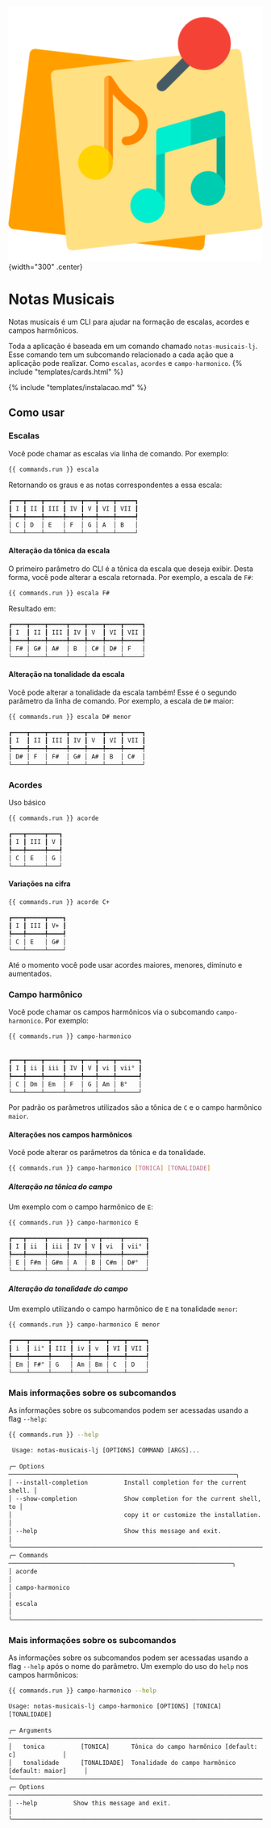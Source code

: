 ![Logo do projeto](assets/logo.webp){width="300" .center}

# Notas Musicais

Notas musicais é um CLI para ajudar na formação de escalas, acordes e campos harmônicos.

Toda a aplicação é baseada em um comando chamado `notas-musicais-lj`. Esse comando tem um subcomando relacionado a cada ação que a aplicação pode realizar. Como `escalas`, `acordes` e `campo-harmonico`.
{% include "templates/cards.html" %}

{% include "templates/instalacao.md" %}

## Como usar

### Escalas

Você pode chamar as escalas via linha de comando. Por exemplo:

```bash
{{ commands.run }} escala
```

Retornando os graus e as notas correspondentes a essa escala:

```
┏━━━┳━━━━┳━━━━━┳━━━━┳━━━┳━━━━┳━━━━━┓
┃ I ┃ II ┃ III ┃ IV ┃ V ┃ VI ┃ VII ┃
┡━━━╇━━━━╇━━━━━╇━━━━╇━━━╇━━━━╇━━━━━┩
│ C │ D  │ E   │ F  │ G │ A  │ B   │
└───┴────┴─────┴────┴───┴────┴─────┘
```

#### Alteração da tônica da escala

O primeiro parâmetro do CLI é a tônica da escala que deseja exibir. Desta forma, você pode alterar a escala retornada. Por exemplo, a escala de `F#`:

```bash
{{ commands.run }} escala F#
```

Resultado em:

```
┏━━━━┳━━━━┳━━━━━┳━━━━┳━━━━┳━━━━┳━━━━━┓
┃ I  ┃ II ┃ III ┃ IV ┃ V  ┃ VI ┃ VII ┃
┡━━━━╇━━━━╇━━━━━╇━━━━╇━━━━╇━━━━╇━━━━━┩
│ F# │ G# │ A#  │ B  │ C# │ D# │ F   │
└────┴────┴─────┴────┴────┴────┴─────┘
```

#### Alteração na tonalidade da escala

Você pode alterar a tonalidade da escala também! Esse é o segundo parâmetro da linha de comando. Por exemplo, a escala de `D#` maior:

```bash
{{ commands.run }} escala D# menor
```

```
┏━━━━┳━━━━┳━━━━━┳━━━━┳━━━━┳━━━━┳━━━━━┓
┃ I  ┃ II ┃ III ┃ IV ┃ V  ┃ VI ┃ VII ┃
┡━━━━╇━━━━╇━━━━━╇━━━━╇━━━━╇━━━━╇━━━━━┩
│ D# │ F  │ F#  │ G# │ A# │ B  │ C#  │
└────┴────┴─────┴────┴────┴────┴─────┘
```

### Acordes

Uso básico

```bash
{{ commands.run }} acorde
```

```
┏━━━┳━━━━━┳━━━┓
┃ I ┃ III ┃ V ┃
┡━━━╇━━━━━╇━━━┩
│ C │ E   │ G │
└───┴─────┴───┘
```

#### Variações na cifra

```bash
{{ commands.run }} acorde C+
```

```
┏━━━┳━━━━━┳━━━━┓
┃ I ┃ III ┃ V+ ┃
┡━━━╇━━━━━╇━━━━┩
│ C │ E   │ G# │
└───┴─────┴────┘
```

Até o momento você pode usar acordes maiores, menores, diminuto e aumentados.

### Campo harmônico

Você pode chamar os campos harmônicos via o subcomando `campo-harmonico`. Por exemplo:

```bash
{{ commands.run }} campo-harmonico
```

```

┏━━━┳━━━━┳━━━━━┳━━━━┳━━━┳━━━━┳━━━━━━┓
┃ I ┃ ii ┃ iii ┃ IV ┃ V ┃ vi ┃ vii° ┃
┡━━━╇━━━━╇━━━━━╇━━━━╇━━━╇━━━━╇━━━━━━┩
│ C │ Dm │ Em  │ F  │ G │ Am │ B°   │
└───┴────┴─────┴────┴───┴────┴──────┘
```

Por padrão os parâmetros utilizados são a tônica de `C` e o campo harmônico `maior`.

#### Alterações nos campos harmônicos

Você pode alterar os parâmetros da tônica e da tonalidade.

```bash
{{ commands.run }} campo-harmonico [TONICA] [TONALIDADE]
```

##### Alteração na tônica do campo

Um exemplo com o campo harmônico de `E`:

```bash
{{ commands.run }} campo-harmonico E
```

```
┏━━━┳━━━━━┳━━━━━┳━━━━┳━━━┳━━━━━┳━━━━━━┓
┃ I ┃ ii  ┃ iii ┃ IV ┃ V ┃ vi  ┃ vii° ┃
┡━━━╇━━━━━╇━━━━━╇━━━━╇━━━╇━━━━━╇━━━━━━┩
│ E │ F#m │ G#m │ A  │ B │ C#m │ D#°  │
└───┴─────┴─────┴────┴───┴─────┴──────┘
```

##### Alteração da tonalidade do campo

Um exemplo utilizando o campo harmônico de `E` na tonalidade `menor`:

```bash
{{ commands.run }} campo-harmonico E menor
```

```
┏━━━━┳━━━━━┳━━━━━┳━━━━┳━━━━┳━━━━┳━━━━━┓
┃ i  ┃ ii° ┃ III ┃ iv ┃ v  ┃ VI ┃ VII ┃
┡━━━━╇━━━━━╇━━━━━╇━━━━╇━━━━╇━━━━╇━━━━━┩
│ Em │ F#° │ G   │ Am │ Bm │ C  │ D   │
└────┴─────┴─────┴────┴────┴────┴─────┘
```

### Mais informações sobre os subcomandos

As informações sobre os subcomandos podem ser acessadas usando a flag `--help`:

```bash
{{ commands.run }} --help
```

```
 Usage: notas-musicais-lj [OPTIONS] COMMAND [ARGS]...

╭─ Options ───────────────────────────────────────────────────────────────╮
│ --install-completion          Install completion for the current shell. │
│ --show-completion             Show completion for the current shell, to │
│                               copy it or customize the installation.    │
│ --help                        Show this message and exit.               │
╰─────────────────────────────────────────────────────────────────────────╯
╭─ Commands ──────────────────────────────────────────────────────────────╮
│ acorde                                                                  │
│ campo-harmonico                                                         │
│ escala                                                                  │
╰─────────────────────────────────────────────────────────────────────────╯
```

### Mais informações sobre os subcomandos

As informações sobre os subcomandos podem ser acessadas usando a flag `--help` após o nome do parâmetro. Um exemplo do uso do `help` nos campos harmônicos:

```bash
{{ commands.run }} campo-harmonico --help
```

```
Usage: notas-musicais-lj campo-harmonico [OPTIONS] [TONICA] [TONALIDADE]

╭─ Arguments ────────────────────────────────────────────────────────────────────────╮
│   tonica          [TONICA]      Tônica do campo harmônico [default: c]             │
│   tonalidade      [TONALIDADE]  Tonalidade do campo harmônico [default: maior]     │
╰────────────────────────────────────────────────────────────────────────────────────╯
╭─ Options ──────────────────────────────────────────────────────────────────────────╮
│ --help          Show this message and exit.                                        │
╰────────────────────────────────────────────────────────────────────────────────────╯
```
